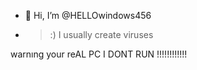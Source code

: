 - 👋 Hi, I’m @HELLOwindows456
- >:) I usually create viruses

warnıng your reAL PC I DONT RUN !!!!!!!!!!!!
